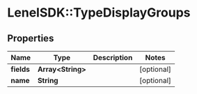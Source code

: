 # LenelSDK::TypeDisplayGroups

## Properties
Name | Type | Description | Notes
------------ | ------------- | ------------- | -------------
**fields** | **Array&lt;String&gt;** |  | [optional] 
**name** | **String** |  | [optional] 


